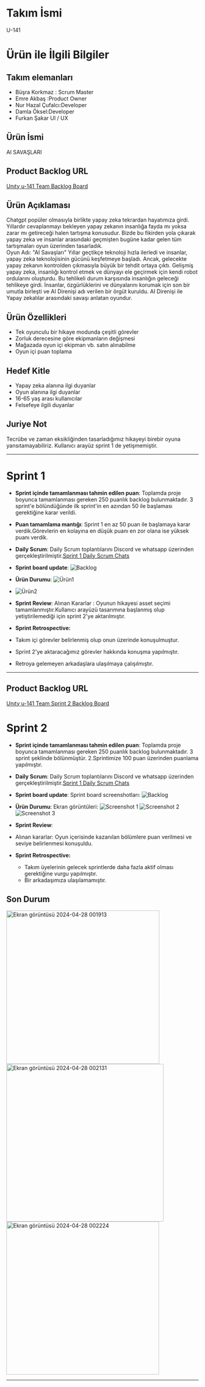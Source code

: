 # Takım İsmi
U-141
# Ürün ile İlgili Bilgiler
## Takım elemanları
- Büşra Korkmaz : Scrum Master
- Emre Akbaş :Product Owner
- Nur Hazal Çufalcı:Developer
- Damla Öksel:Developer
- Furkan Şakar UI / UX	
## Ürün İsmi
AI SAVAŞLARI



## Product Backlog URL

[Unıty u-141 Team Backlog Board](https://oyunuygulama.atlassian.net/jira/software/projects/OYUN/boards/1)

## Ürün Açıklaması

Chatgpt popüler olmasıyla birlikte yapay zeka tekrardan hayatımıza girdi.
Yıllardır cevaplanmayı bekleyen yapay zekanın insanlığa fayda mı yoksa zarar mı getireceği halen tartışma konusudur. 
Bizde bu fikirden yola çıkarak yapay zeka ve insanlar arasındaki geçmişten bugüne kadar gelen tüm tartışmaları oyun üzerinden tasarladık.  
Oyun Adı: "AI Savaşları"  Yıllar geçtikçe teknoloji hızla ilerledi ve insanlar, yapay zeka teknolojisinin gücünü keşfetmeye başladı. Ancak, gelecekte yapay zekanın kontrolden çıkmasıyla büyük bir tehdit ortaya çıktı. Gelişmiş yapay zeka, insanlığı kontrol etmek ve dünyayı ele geçirmek için kendi robot ordularını oluşturdu.
Bu tehlikeli durum karşısında insanlığın geleceği tehlikeye girdi. İnsanlar, özgürlüklerini ve dünyalarını korumak için son bir umutla birleşti ve AI Direnişi adı verilen bir örgüt kuruldu. AI Direnişi ile Yapay zekalılar arasındaki savaşı anlatan oyundur.


## Ürün Özellikleri
- Tek oyunculu bir hikaye modunda çeşitli görevler
- Zorluk derecesine göre ekipmanların değişmesi
- Mağazada oyun içi ekipman vb. satın alınabilme
- Oyun içi puan toplama 

## Hedef Kitle
- Yapay zeka alanına ilgi duyanlar
- Oyun alanına ilgi duyanlar
- 16-65 yaş arası kullanıcılar
- Felsefeye ilgili duyanlar


## Juriye Not
Tecrübe ve zaman eksikliğinden tasarladığımız hikayeyi birebir oyuna yansıtamayabiliriz.
Kullanıcı arayüz sprint 1 de yetişmemiştir.



---

# Sprint 1

- **Sprint içinde tamamlanması tahmin edilen puan**: Toplamda proje boyunca tamamlanması gereken 250 puanlık backlog bulunmaktadır. 3 sprint'e bölündüğünde ilk sprint'in en azından 50 ile başlaması gerektiğine karar verildi.



- **Puan tamamlama mantığı**: Sprint 1 en az 50 puan ile başlamaya karar verdik.Görevlerin en kolayına en düşük puanı en zor olana ise yüksek puanı verdik.

- **Daily Scrum**: Daily Scrum toplantılarını Discord ve whatsapp üzerinden gerçekleştirilmiştir.[Sprint 1 Daily Scrum Chats](https://user-images.githubusercontent.com/136268715/246683801-b845bffb-44bd-47ed-bad9-9f0e6fbf397a.png)

- **Sprint board update**: ![Backlog ](https://user-images.githubusercontent.com/136268715/246683209-85e299c3-117e-4664-9cca-79c058d77001.png) 
  

- **Ürün Durumu**: ![Ürün1 ](https://user-images.githubusercontent.com/136268715/247560785-fb45e7cc-c557-4647-8f11-e9ee8211eb97.jpg)
-  ![Ürün2](https://user-images.githubusercontent.com/136268715/247560936-1d2f31e1-6718-4157-a321-971314d2dbd1.jpg)
  
- **Sprint Review**: Alınan Kararlar : Oyunun hikayesi asset seçimi tamamlanmıştır.Kullanıcı arayüzü tasarımına başlanmış olup yetiştirilemediği için sprint 2'ye aktarılmıştır.
  


- **Sprint Retrospective:**
- Takım içi görevler belirlenmiş olup onun üzerinde konuşulmuştur.
- Sprint 2'ye aktaracağımız görevler hakkında konuşma yapılmıştır.
- Retroya gelemeyen arkadaşlara ulaşılmaya çalışılmıştır.
  


---
## Product Backlog URL

[Unıty u-141 Team Sprint 2 Backlog Board](https://oyunuygulama.atlassian.net/jira/software/projects/O2/boards/3)
# Sprint 2

- **Sprint içinde tamamlanması tahmin edilen puan**: Toplamda proje boyunca tamamlanması gereken 250 puanlık backlog bulunmaktadır. 3 sprint şeklinde bölünmüştür.
2.Sprintimize 100 puan üzerinden puanlama yapılmıştır.

- **Daily Scrum**: Daily Scrum toplantılarını Discord ve whatsapp üzerinden gerçekleştirilmiştir.[Sprint 1 Daily Scrum Chats](https://user-images.githubusercontent.com/136268715/246683801-b845bffb-44bd-47ed-bad9-9f0e6fbf397a.png)

- **Sprint board update**: Sprint board screenshotları: 
![Backlog ](https://user-images.githubusercontent.com/136268715/250405529-527ca05e-1d40-4cee-b325-1ff18069eec3.png) 


- **Ürün Durumu**: Ekran görüntüleri:
  ![Screenshot 1](https://user-images.githubusercontent.com/136268715/250405614-3001f5f9-fc8d-4743-a1b5-439e4a1471eb.png)
  ![Screenshot 2](https://user-images.githubusercontent.com/136268715/250405690-1c5ed287-8edf-4fad-ae4f-ca2b036447e4.png)
  ![Screenshot 3](https://user-images.githubusercontent.com/136268715/250405793-adb550e5-90a1-462e-8886-db8759e551a9.png)

- **Sprint Review**: 
- Alınan kararlar: Oyun içerisinde kazanılan bölümlere puan verilmesi ve seviye belirlenmesi konuşuldu.


- **Sprint Retrospective:**

  - Takım üyelerinin gelecek sprintlerde daha fazla aktif olması gerektiğine vurgu yapılmıştır.
  - Bir arkadaşımıza ulaşılamamıştır.

## Son Durum
<img width="401" alt="Ekran görüntüsü 2024-04-28 001913" src="https://github.com/emreakbasss/Game/assets/115668315/58b093f1-50e6-40fe-b529-5db94bd2ae0f">
<img width="412" alt="Ekran görüntüsü 2024-04-28 002131" src="https://github.com/emreakbasss/Game/assets/115668315/5a33d5d0-f3e9-4669-b6fb-a50137ddcb22">
<img width="400" alt="Ekran görüntüsü 2024-04-28 002224" src="https://github.com/emreakbasss/Game/assets/115668315/f0d46ec1-224d-4b87-9dd0-b4d724e13976">

---






